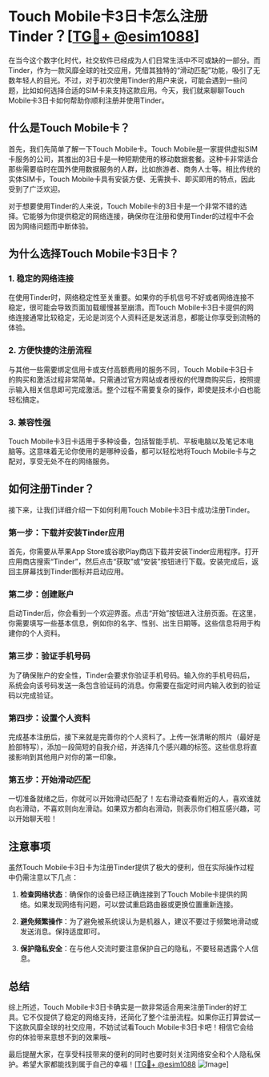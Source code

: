 # Touch Mobile卡3日卡怎么注册Tinder？[[TG💪+ @esim1088](https://t.me/s/esim1088)]

在当今这个数字化时代，社交软件已经成为人们日常生活中不可或缺的一部分。而Tinder，作为一款风靡全球的社交应用，凭借其独特的“滑动匹配”功能，吸引了无数年轻人的目光。不过，对于初次使用Tinder的用户来说，可能会遇到一些问题，比如如何选择合适的SIM卡来支持这款应用。今天，我们就来聊聊Touch Mobile卡3日卡如何帮助你顺利注册并使用Tinder。

## 什么是Touch Mobile卡？

首先，我们先简单了解一下Touch Mobile卡。Touch Mobile是一家提供虚拟SIM卡服务的公司，其推出的3日卡是一种短期使用的移动数据套餐。这种卡非常适合那些需要临时在国外使用数据服务的人群，比如旅游者、商务人士等。相比传统的实体SIM卡，Touch Mobile卡具有安装方便、无需换卡、即买即用的特点，因此受到了广泛欢迎。

对于想要使用Tinder的人来说，Touch Mobile卡的3日卡是一个非常不错的选择。它能够为你提供稳定的网络连接，确保你在注册和使用Tinder的过程中不会因为网络问题而中断体验。

## 为什么选择Touch Mobile卡3日卡？

### 1. 稳定的网络连接

在使用Tinder时，网络稳定性至关重要。如果你的手机信号不好或者网络连接不稳定，很可能会导致页面加载缓慢甚至崩溃。而Touch Mobile卡3日卡提供的网络连接通常比较稳定，无论是浏览个人资料还是发送消息，都能让你享受到流畅的体验。

### 2. 方便快捷的注册流程

与其他一些需要绑定信用卡或支付高额费用的服务不同，Touch Mobile卡3日卡的购买和激活过程非常简单。只需通过官方网站或者授权的代理商购买后，按照提示输入相关信息即可完成激活。整个过程不需要复杂的操作，即使是技术小白也能轻松搞定。

### 3. 兼容性强

Touch Mobile卡3日卡适用于多种设备，包括智能手机、平板电脑以及笔记本电脑等。这意味着无论你使用的是哪种设备，都可以轻松地将Touch Mobile卡与之配对，享受无处不在的网络服务。

## 如何注册Tinder？

接下来，让我们详细介绍一下如何利用Touch Mobile卡3日卡成功注册Tinder。

### 第一步：下载并安装Tinder应用

首先，你需要从苹果App Store或谷歌Play商店下载并安装Tinder应用程序。打开应用商店搜索“Tinder”，然后点击“获取”或“安装”按钮进行下载。安装完成后，返回主屏幕找到Tinder图标并启动应用。

### 第二步：创建账户

启动Tinder后，你会看到一个欢迎界面。点击“开始”按钮进入注册页面。在这里，你需要填写一些基本信息，例如你的名字、性别、出生日期等。这些信息将用于构建你的个人资料。

### 第三步：验证手机号码

为了确保账户的安全性，Tinder会要求你验证手机号码。输入你的手机号码后，系统会向该号码发送一条包含验证码的消息。你需要在指定时间内输入收到的验证码以完成验证。

### 第四步：设置个人资料

完成基本注册后，接下来就是完善你的个人资料了。上传一张清晰的照片（最好是脸部特写），添加一段简短的自我介绍，并选择几个感兴趣的标签。这些信息将直接影响到其他用户对你的第一印象。

### 第五步：开始滑动匹配

一切准备就绪之后，你就可以开始滑动匹配了！左右滑动查看附近的人，喜欢谁就向右滑动，不喜欢则向左滑动。如果双方都向右滑动，则表示你们相互感兴趣，可以开始聊天啦！

## 注意事项

虽然Touch Mobile卡3日卡为注册Tinder提供了极大的便利，但在实际操作过程中仍需注意以下几点：

1. **检查网络状态**：确保你的设备已经正确连接到了Touch Mobile卡提供的网络。如果发现网络有问题，可以尝试重启路由器或更换位置重新连接。
   
2. **避免频繁操作**：为了避免被系统误认为是机器人，建议不要过于频繁地滑动或发送消息。保持适度即可。

3. **保护隐私安全**：在与他人交流时要注意保护自己的隐私，不要轻易透露个人信息。

## 总结

综上所述，Touch Mobile卡3日卡确实是一款非常适合用来注册Tinder的好工具。它不仅提供了稳定的网络支持，还简化了整个注册流程。如果你正打算尝试一下这款风靡全球的社交应用，不妨试试看Touch Mobile卡3日卡吧！相信它会给你的体验带来意想不到的效果哦~

最后提醒大家，在享受科技带来的便利的同时也要时刻关注网络安全和个人隐私保护。希望大家都能找到属于自己的幸福！[[TG💪+ @esim1088](https://t.me/s/esim1088) ![Image](https://i.postimg.cc/4NQfJmqS/Snipaste-2025-05-13-00-14-12.png)]